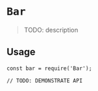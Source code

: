 # `Bar`

> TODO: description

## Usage

```
const bar = require('Bar');

// TODO: DEMONSTRATE API
```
